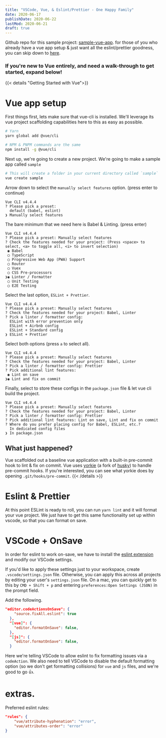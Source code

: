 ```yaml
---
title: "VSCode, Vue, & Eslint/Prettier - One Happy Family"
date: 2020-06-17
publishDate: 2020-06-22
lastMod: 2020-06-21
draft: true
---
```



Github repo for this sample project: [sample-vue-app](https://github.com/mattstrayer/sample-vue-vscode-eslint-prettier).
for those of you who already have a vue app setup & just want all the eslint/prettier goodness, you can skip down to [here](#eslint).

### If you're new to Vue entirely, and need a walk-through to get started, expand below!

{{< details "Getting Started with Vue">}}

# Vue app setup
First things first, lets make sure that vue-cli is installed. We'll leverage its vue project scaffolding capabilities here to this as easy as possible.

```bash
# Yarn
yarn global add @vue/cli

# NPM & PNPM commands are the same
npm install -g @vue/cli
```


Next up, we're going to create a new project. We're going to make a sample app called `sample`

```bash
# This will create a folder in your current directory called `sample`
vue create sample
```

Arrow down to select the `manually select features` option. (press enter to continue)

```text
Vue CLI v4.4.4
? Please pick a preset:
  default (babel, eslint)
❯ Manually select features
```

The bare minimum that we need here is Babel & Linting. (press enter)


```text
Vue CLI v4.4.4
? Please pick a preset: Manually select features
? Check the features needed for your project: (Press <space> to select, <a> to toggle all, <i> to invert selection)
 ◉ Babel
 ◯ TypeScript
 ◯ Progressive Web App (PWA) Support
 ◯ Router
 ◯ Vuex
 ◯ CSS Pre-processors
❯◉ Linter / Formatter
 ◯ Unit Testing
 ◯ E2E Testing
```

Select the last option, `ESLint + Prettier`.

```text
Vue CLI v4.4.4
? Please pick a preset: Manually select features
? Check the features needed for your project: Babel, Linter
? Pick a linter / formatter config:
  ESLint with error prevention only
  ESLint + Airbnb config
  ESLint + Standard config
❯ ESLint + Prettier
```

Select both options (press `a` to select all).

```text
Vue CLI v4.4.4
? Please pick a preset: Manually select features
? Check the features needed for your project: Babel, Linter
? Pick a linter / formatter config: Prettier
? Pick additional lint features:
 ◉ Lint on save
❯◉ Lint and fix on commit
```

Finally, select to store these configs in the `package.json` file & let vue cli build the project.

```text
Vue CLI v4.4.4
? Please pick a preset: Manually select features
? Check the features needed for your project: Babel, Linter
? Pick a linter / formatter config: Prettier
? Pick additional lint features: Lint on save, Lint and fix on commit
? Where do you prefer placing config for Babel, ESLint, etc.?
  In dedicated config files
❯ In package.json
```

## What just happened?

Vue scaffolded out a baseline vue application with a built-in pre-commit hook to lint & fix on commit. Vue uses [yorkie](https://github.com/yyx990803/yorkie) (a fork of [husky](https://github.com/typicode/husky)) to handle pre-commit hooks. If you're interested, you can see what yorkie does by opening `.git/hooks/pre-commit`.
{{< /details >}}



# Eslint & Prettier

At this point ESLint is ready to roll, you can run `yarn lint` and it will format your vue project. We just have to get this same functionality set up within vscode, so that you can format on save.


# VSCode + OnSave

In order for eslint to work on-save, we have to install the [eslint extension](https://marketplace.visualstudio.com/items?itemName=dbaeumer.vscode-eslint) and modify our VSCode settings.

If you'd like to apply these settings just to your workspace, create `.vscode/settings.json` file. Otherwise, you can apply this across all projects by editing your user's `settings.json` file. On a mac, you can quickly get to this by `CMD + Shift + p` and entering `preferences:Open Settings (JSON)` in the prompt field.

Add the following.

```json
"editor.codeActionsOnSave": {
    "source.fixAll.eslint": true
  },
  "[vue]": {
    "editor.formatOnSave": false,
  },
  "[js]": {
    "editor.formatOnSave": false,
  }
```

Here we're telling VSCode to allow eslint to fix formatting issues via a `codeAction`. We also need to tell VSCode to disable the default formatting option (so we don't get formatting collisions) for `vue` and `js` files, and we're good to go 👍.


# extras. 


Preferred eslint rules:
```json
"rules": {
    "vue/attribute-hyphenation": "error",
    "vue/attributes-order": "error"
}
```

